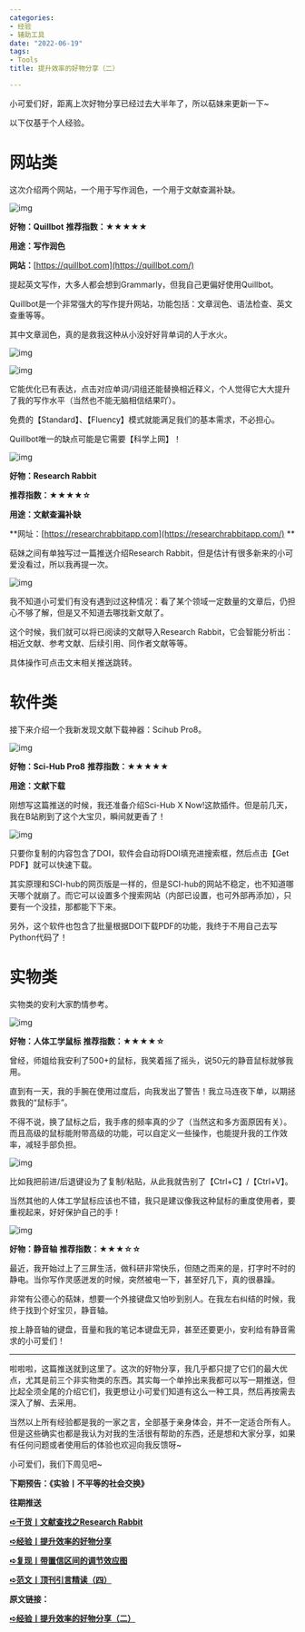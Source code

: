 ```yaml
---
categories:
- 经验
- 辅助工具
date: "2022-06-19"
tags:
- Tools
title: 提升效率的好物分享（二）

---
```


小可爱们好，距离上次好物分享已经过去大半年了，所以萜妹来更新一下~

<!--more-->

以下仅基于个人经验。

# **网站类**

这次介绍两个网站，一个用于写作润色，一个用于文献查漏补缺。

![img](https://tie-1315290370.cos.ap-beijing.myqcloud.com/TIE/202309112340674.png)

**好物：Quillbot** **推荐指数：★★★★★**

**用途：写作润色**

**网站：**[https://quillbot.com](https://quillbot.com/)

提起英文写作，大多人都会想到Grammarly，但我自己更偏好使用Quillbot。

Quillbot是一个非常强大的写作提升网站，功能包括：文章润色、语法检查、英文查重等等。

其中文章润色，真的是救我这种从小没好好背单词的人于水火。

![img](https://tie-1315290370.cos.ap-beijing.myqcloud.com/TIE/202309112340125.png)

![img](https://tie-1315290370.cos.ap-beijing.myqcloud.com/TIE/202309112340748.png)

它能优化已有表达，点击对应单词/词组还能替换相近释义，个人觉得它大大提升了我的写作水平（当然也不能无脑相信结果吖）。

免费的【Standard】、【Fluency】模式就能满足我们的基本需求，不必担心。

Quillbot唯一的缺点可能是它需要【科学上网】！

![img](https://tie-1315290370.cos.ap-beijing.myqcloud.com/TIE/202309112340418.png)

**好物：Research Rabbit**

**推荐指数：★★★★☆**

**用途：文献查漏补缺**

**网址：[https://researchrabbitapp.com](https://researchrabbitapp.com/) **

萜妹之间有单独写过一篇推送介绍Research Rabbit，但是估计有很多新来的小可爱没看过，所以我再提一次。

![img](https://tie-1315290370.cos.ap-beijing.myqcloud.com/TIE/202309112340153.png)

我不知道小可爱们有没有遇到过这种情况：看了某个领域一定数量的文章后，仍担心不够了解，但是又不知道去哪找新文献了。

这个时候，我们就可以将已阅读的文献导入Research Rabbit，它会智能分析出：相近文献、参考文献、后续引用、同作者文献等等。

具体操作可点击文末相关推送跳转。

# **软件类**

接下来介绍一个我新发现文献下载神器：Scihub Pro8。

![img](https://tie-1315290370.cos.ap-beijing.myqcloud.com/TIE/202309112340352.png)

**好物：Sci-Hub Pro8** **推荐指数：★★★★★**

**用途：文献下载**

刚想写这篇推送的时候，我还准备介绍Sci-Hub X Now!这款插件。但是前几天，我在B站刷到了这个大宝贝，瞬间就更香了！

![img](https://tie-1315290370.cos.ap-beijing.myqcloud.com/TIE/202309112340178.png)

只要你复制的内容包含了DOI，软件会自动将DOI填充进搜索框，然后点击【Get PDF】就可以快速下载。

其实原理和SCI-hub的网页版是一样的，但是SCI-hub的网站不稳定，也不知道哪天哪个就崩了。而它可以设置多个搜索网站（内部已设置，也可外部再添加），只要有一个没挂，那都能下下来。

另外，这个软件也包含了批量根据DOI下载PDF的功能，我终于不用自己去写Python代码了！

# **实物类**

实物类的安利大家酌情参考。

![img](https://tie-1315290370.cos.ap-beijing.myqcloud.com/TIE/202309112340234.png)

**好物：人体工学鼠标** **推荐指数：★★★★☆**

曾经，师姐给我安利了500+的鼠标，我笑着摇了摇头，说50元的静音鼠标就够我用。

直到有一天，我的手腕在使用过度后，向我发出了警告！我立马连夜下单，以期拯救我的“鼠标手”。

不得不说，换了鼠标之后，我手疼的频率真的少了（当然这和多方面原因有关）。而且高级的鼠标能附带高级的功能，可以自定义一些操作，也能提升我的工作效率，减轻手部负担。

![img](https://tie-1315290370.cos.ap-beijing.myqcloud.com/TIE/202309112340544.png)

比如我把前进/后退键设为了复制/粘贴，从此我就告别了【Ctrl+C】/【Ctrl+V】。

当然其他的人体工学鼠标应该也不错，我只是建议像我这种鼠标的重度使用者，要重视起来，好好保护自己的手！

![img](https://tie-1315290370.cos.ap-beijing.myqcloud.com/TIE/202309112340874.png)

**好物：静音轴** **推荐指数：★★★☆☆**

最近，我开始过上了三屏生活，做科研非常快乐，但随之而来的是，打字时不时的静电。当你写作灵感迸发的时候，突然被电一下，甚至好几下，真的很暴躁。

非常有公德心的萜妹，想要一个外接键盘又怕吵到别人。在我左右纠结的时候，我终于找到个好宝贝，静音轴。

按上静音轴的键盘，音量和我的笔记本键盘无异，甚至还要更小，安利给有静音需求的小可爱们！

------

啦啦啦，这篇推送就到这里了。这次的好物分享，我几乎都只提了它们的最大优点，尤其是前三个非实物类的东西。其实每一个单拎出来我都可以写一期推送，但比起全须全尾的介绍它们，我更想让小可爱们知道有这么一种工具，然后再按需去深入了解、去采用。

当然以上所有经验都是我的一家之言，全部基于亲身体会，并不一定适合所有人。但是这些确实也都是我认为对我的生活很有帮助的东西，还是想和大家分享，如果有任何问题或者使用后的体验也欢迎向我反馈呀~

小可爱们，我们下周见吧~

**下期预告：《实验丨不平等的社会交换》**

**往期推送**

**[➪干货丨文献查找之Research Rabbit](https://mp.weixin.qq.com/s?__biz=MzIwMDk1OTM2OQ==&mid=2247486132&idx=1&sn=8754765a457a6277a2a4dcf6e83cb6cd&chksm=96f47e52a183f7449a049f84ef2222c71d4daf7499bebeb5278a12f30b2ea30cee83ee804fb0&scene=21#wechat_redirect)**

**[➪经验丨提升效率的好物分享](https://mp.weixin.qq.com/s?__biz=MzIwMDk1OTM2OQ==&mid=2247485982&idx=1&sn=1dc868f31bb3ae924e10dae577cecc67&chksm=96f47ef8a183f7eedd7d34473a8d5c950f6b49451754a6db7a22d155abd4ed2209ab112ef6b4&token=698506762&lang=zh_CN&scene=21#wechat_redirect)**

**[➪复现丨带置信区间的调节效应图](https://mp.weixin.qq.com/s?__biz=MzIwMDk1OTM2OQ==&mid=2247486774&idx=1&sn=3a1aa8c04f7efda68fefd6c37fc51e16&chksm=96f479d0a183f0c6118d92309a3c1876f3878fd3c6f48b1378dc05c92071b88e98baee772f0e&scene=21#wechat_redirect)**

**[➪范文丨顶刊引言精读（四）](https://mp.weixin.qq.com/s?__biz=MzIwMDk1OTM2OQ==&mid=2247486835&idx=1&sn=bb9828fb24aa3fb299b8bb37d393b08c&chksm=96f47995a183f08338dbd7cc70a6bce70e4f02b58e70433b4d441423e299942b9924155a4a2c&token=698506762&lang=zh_CN&scene=21#wechat_redirect)**

**原文链接：**

**[➪经验丨提升效率的好物分享（二）](https://mp.weixin.qq.com/s?__biz=MzIwMDk1OTM2OQ==&mid=2247486851&idx=1&sn=aac957405c3f1154818140473dcd37b1&chksm=96f47965a183f0737b1efa22aea365b3ca2ab7f6e8bdbfe01c2b8c571555611e08e9a6af5b3e&token=698506762&lang=zh_CN#rd)**
